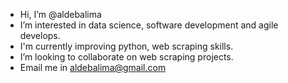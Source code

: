 - Hi, I’m @aldebalima
- I’m interested in data science, software development and agile develops.
- I'm currently improving python, web scraping skills.
- I’m looking to collaborate on web scraping projects.
- Email me in aldebalima@gmail.com

<!---
aldebalima/aldebalima is a ✨ special ✨ repository because its `README.md` (this file) appears on your GitHub profile.
You can click the Preview link to take a look at your changes.
--->
